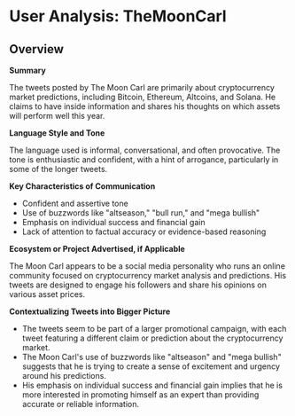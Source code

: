 # User Analysis: TheMoonCarl

## Overview

**Summary**

The tweets posted by The Moon Carl are primarily about cryptocurrency market predictions, including Bitcoin, Ethereum, Altcoins, and Solana. He claims to have inside information and shares his thoughts on which assets will perform well this year.

**Language Style and Tone**

The language used is informal, conversational, and often provocative. The tone is enthusiastic and confident, with a hint of arrogance, particularly in some of the longer tweets.

**Key Characteristics of Communication**

* Confident and assertive tone
* Use of buzzwords like "altseason," "bull run," and "mega bullish"
* Emphasis on individual success and financial gain
* Lack of attention to factual accuracy or evidence-based reasoning

**Ecosystem or Project Advertised, if Applicable**

The Moon Carl appears to be a social media personality who runs an online community focused on cryptocurrency market analysis and predictions. His tweets are designed to engage his followers and share his opinions on various asset prices.

**Contextualizing Tweets into Bigger Picture**

* The tweets seem to be part of a larger promotional campaign, with each tweet featuring a different claim or prediction about the cryptocurrency market.
* The Moon Carl's use of buzzwords like "altseason" and "mega bullish" suggests that he is trying to create a sense of excitement and urgency around his predictions.
* His emphasis on individual success and financial gain implies that he is more interested in promoting himself as an expert than providing accurate or reliable information.